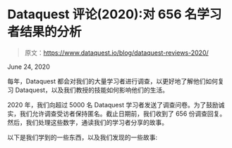 # Dataquest 评论(2020):对 656 名学习者结果的分析

> 原文：<https://www.dataquest.io/blog/dataquest-reviews-2020/>

June 24, 2020

每年，Dataquest 都会对我们的大量学习者进行调查，以更好地了解他们如何复习 Dataquest，以及我们教授的技能如何影响他们的生活。

2020 年，我们向超过 5000 名 Dataquest 学习者发送了调查问卷。为了鼓励诚实，我们允许调查受访者保持匿名。截止日期前，我们收到了 656 份调查回复。然后，我们处理这些数字，通读我们的学习者分享的故事。

以下是我们学到的一些东西，以及我们发现的一些故事: